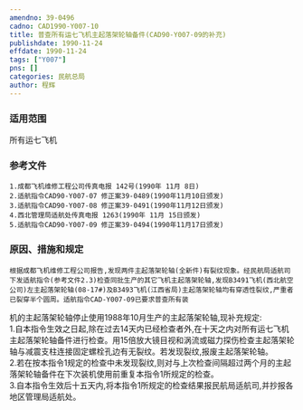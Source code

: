 ```yaml
---
amendno: 39-0496  
cadno: CAD1990-Y007-10  
title: 普查所有运七飞机主起落架轮轴备件(CAD90-Y007-09的补充)  
publishdate: 1990-11-24  
effdate: 1990-11-24  
tags: ["Y007"]  
pns: []  
categories: 民航总局  
author: 程辉  
---
```

  
### 适用范围  
所有运七飞机  
  
<!--more-->  
### 参考文件  
    1.成都飞机维修工程公司传真电报 142号(1990年 11月 8日)  
    2.适航指令CAD90-Y007-07 修正案39-0489(1990年11月10日颁发)  
    3.适航指令CAD90-Y007-08 修正案39-0491(1990年11月12日颁发)  
    4.西北管理局适航处传真电报 1263(1990年 11月 15日颁发)  
    5.适航指令CAD90-Y007-09 修正案39-0494(1990年11月17日颁发)  
  
### 原因、措施和规定  
    根据成都飞机维修工程公司报告,发现两件主起落架轮轴(全新件)有裂纹现象。经民航局适航司下发适航指令(参考文件2.3)检查同批生产的其它飞机主起落架轮轴,发现B3491飞机(西北航空公司)左主起落架轮轴(08-17#)及B3493飞机(江西省局)主起落架轮轴均有穿透性裂纹,严重者已裂穿半个圆周。适航指令CAD-Y007-09已要求普查所有装  
  
机的主起落架轮轴停止使用1988年10月生产的主起落架轮轴,现补充规定:  
    1.自本指令生效之日起,除在过去14天内已经检查者外,在十天之内对所有运七飞机主起落架轮轴备件进行检查。用15倍放大镜目视和涡流或磁力探伤检查主起落架轮轴与减震支柱连接固定螺栓孔边有无裂纹。若发现裂纹,报废主起落架轮轴。  
    2.若在按本指令1规定的检查中未发现裂纹,则对与上次检查间隔超过两个月的主起落架轮轴备件在下次装机使用前重复本指令1所规定的检查。  
    3.自本指令生效后十五天内,将本指令1所规定的检查结果报民航局适航司,并抄报各地区管理局适航处。  
  
